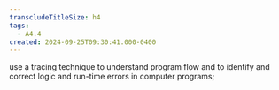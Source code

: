 ```yaml
---
transcludeTitleSize: h4
tags:
  - A4.4
created: 2024-09-25T09:30:41.000-0400
---
```

use a tracing technique to understand program flow and to identify and correct logic and run-time errors in computer programs;